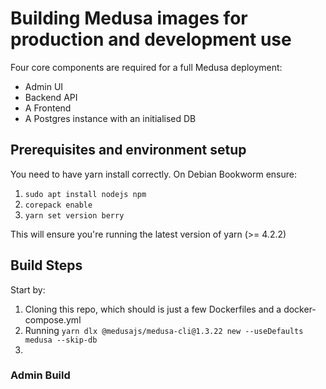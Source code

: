 # Building Medusa images for production and development use

Four core components are required for a full Medusa deployment:

- Admin UI
- Backend API
- A Frontend
- A Postgres instance with an initialised DB

## Prerequisites and environment setup

You need to have yarn install correctly. On Debian Bookworm ensure:

1. `sudo apt install nodejs npm`
1. `corepack enable`
1. `yarn set version berry`

This will ensure you're running the latest version of yarn (>= 4.2.2)

## Build Steps

Start by:

1. Cloning this repo, which should is just a few Dockerfiles and a docker-compose.yml
1. Running `yarn dlx @medusajs/medusa-cli@1.3.22 new --useDefaults medusa --skip-db` 
1. 

### Admin Build

